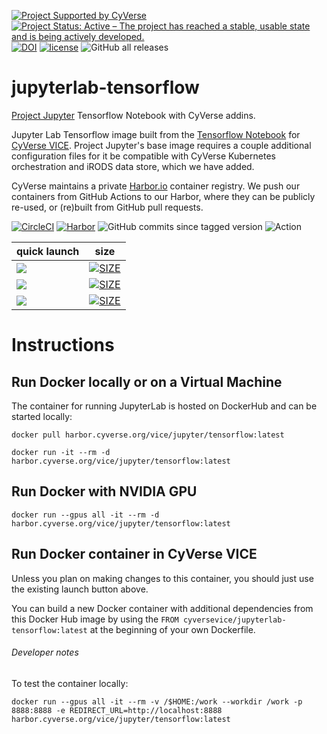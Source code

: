 [![Project Supported by CyVerse](https://img.shields.io/badge/Supported%20by-CyVerse-blue.svg)](https://learning.cyverse.org/projects/vice/en/latest/) [![Project Status: Active – The project has reached a stable, usable state and is being actively developed.](https://www.repostatus.org/badges/latest/active.svg)](https://www.repostatus.org/#active) [![DOI](https://zenodo.org/badge/DOI/10.5281/zenodo.4543625.svg)](https://doi.org/10.5281/zenodo.4543625) [![license](https://img.shields.io/badge/license-BSD3-red.svg?style=flat-square)](https://opensource.org/licenses/BSD-3-Clause) ![GitHub all releases](https://img.shields.io/github/downloads/cyverse-vice/jupyterlab-tensorflow/total?style=flat-square)

# jupyterlab-tensorflow
[Project Jupyter](https://jupyter.org/) Tensorflow Notebook with CyVerse addins.

Jupyter Lab Tensorflow image built from the [Tensorflow Notebook](https://hub.docker.com/r/jupyter/tensorflow-notebook) for [CyVerse VICE](https://cyverse-visual-interactive-computing-environment.readthedocs-hosted.com/en/latest/index.html). Project Jupyter's base image requires a couple additional configuration files for it be compatible with CyVerse Kubernetes orchestration and iRODS data store, which we have added.

CyVerse maintains a private [Harbor.io](https://goharbor.io) container registry. We push our containers from GitHub Actions to our Harbor, where they can be publicly re-used, or (re)built from GitHub pull requests. 

[![CircleCI](https://circleci.com/gh/cyverse-vice/jupyterlab-tensorflow.svg?style=svg)](https://circleci.com/gh/cyverse-vice/jupyterlab-tensorflow) [![Harbor](https://img.shields.io/badge/CyVerse%20Harbor-gray.svg?style=popout&logo=harbor)](https://harbor.cyverse.org/harbor/projects/17/repositories/jupyter%2Ftensorflow) ![GitHub commits since tagged version](https://img.shields.io/github/commits-since/cyverse-vice/jupyterlab-tensorflow/latest/main?style=flat-square) ![Action](https://github.com/cyverse-vice/jupyterlab-tensorflow/actions/workflows/harbor.yml/badge.svg)

quick launch | size | 
------------ | ---- | 
<a href="" target="_blank"><img src="https://img.shields.io/badge/Tensorflow-latest-orange?style=plastic&logo=tensorflow"></a> | [![SIZE](https://img.shields.io/docker/image-size/cyversevice/jupyterlab-tensorflow/latest.svg)](https://img.shields.io/docker/image-size/cyversevice/jupyterlab-tensorflow/latest) |
<a href="" target="_blank"><img src="https://img.shields.io/badge/Tensorflow-geospatial-orange?style=plastic&logo=tensorflow"></a> | [![SIZE](https://img.shields.io/docker/image-size/cyversevice/jupyterlab-Tensorflow/geospatial.svg)](https://img.shields.io/docker/image-size/cyversevice/jupyterlab-tensorflow/geospatial) |
<a href="https://de.cyverse.org/apps/de/07a2d5b2-76e2-11eb-be5f-008cfa5ae621/launch?quick-launch-id=60054c75-0e80-4169-8a9b-51cba04f756d" target="_blank"><img src="https://img.shields.io/badge/Tensorflow-2.2.9-orange?style=plastic&logo=tensorflow"></a> | [![SIZE](https://img.shields.io/docker/image-size/cyversevice/jupyterlab-tensorflow/2.2.9.svg)](https://img.shields.io/docker/image-size/cyversevice/jupyterlab-tensorflow/2.2.9) |

# Instructions

## Run Docker locally or on a Virtual Machine

The container for running JupyterLab is hosted on DockerHub and can be started locally:

```
docker pull harbor.cyverse.org/vice/jupyter/tensorflow:latest
```

```
docker run -it --rm -d harbor.cyverse.org/vice/jupyter/tensorflow:latest
```

## Run Docker with NVIDIA GPU

```
docker run --gpus all -it --rm -d harbor.cyverse.org/vice/jupyter/tensorflow:latest
```

## Run Docker container in CyVerse VICE

Unless you plan on making changes to this container, you should just use the existing launch button above.

You can build a new Docker container with additional dependencies from this Docker Hub image by using the `FROM cyversevice/jupyterlab-tensorflow:latest` at the beginning of your own Dockerfile.

###### Developer notes

To test the container locally:

```
docker run --gpus all -it --rm -v /$HOME:/work --workdir /work -p 8888:8888 -e REDIRECT_URL=http://localhost:8888 harbor.cyverse.org/vice/jupyter/tensorflow:latest
```
